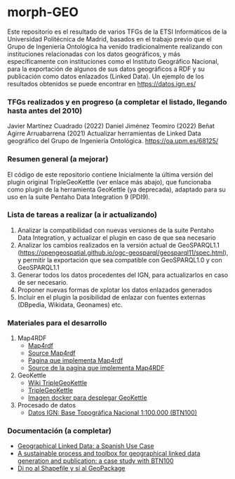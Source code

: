 # morph-GEO
Este repositorio es el resultado de varios TFGs de la ETSI Informáticos de la Universidad Politécnica de Madrid, basados en el trabajo previo que el Grupo de Ingeniería Ontológica  ha venido tradicionalmente realizando con instituciones relacionadas con los datos geográficos, y más específicamente con instituciones como el Instituto Geográfico Nacional, para la exportación de algunos de sus datos geográficos a RDF y su publicación como datos enlazados (Linked Data). Un ejemplo de los resultados obtenidos se puede encontrar en https://datos.ign.es/

### TFGs realizados y en progreso (a completar el listado, llegando hasta antes del 2010)
Javier Martínez Cuadrado (2022)
Daniel Jiménez Teomiro (2022)
Beñat Agirre Arruabarrena (2021) Actualizar herramientas de Linked Data geográfico del Grupo de Ingeniería Ontológica. https://oa.upm.es/68125/

### Resumen general (a mejorar)
El código de este repositorio contiene Inicialmente la última versión del plugin original TripleGeoKettle (ver enlace más abajo), que funcionaba como plugin de la herramienta GeoKettle (ya deprecada), adaptado para su uso en la suite Pentaho Data Integration 9 (PDI9).

### Lista de tareas a realizar (a ir actualizando)
1. Analizar la compatibilidad con nuevas versiones de la suite Pentaho Data Integration, y actualizar el plugin en caso de que sea necesario
2. Analizar los cambios realizados en la versión actual de GeoSPARQL1.1 (https://opengeospatial.github.io/ogc-geosparql/geosparql11/spec.html), y permitir la exportación que sea compatible con GeoSPARQL1.0 y con GeoSPARQL1.1
3. Generar todos los datos procedentes del IGN, para actualizarlos en caso de ser necesario.
4. Proponer nuevas formas de xplotar los datos enlazados generados
5. Incluir en el plugin la posibilidad de enlazar con fuentes externas (DBpedia, Wikidata, Geonames)
etc.

### Materiales para el desarrollo
1. Map4RDF
    - [Map4rdf](https://oeg-upm.github.io/map4rdf/)
    - [Source Map4rdf](https://github.com/oeg-upm/map4rdf)
    - [Pagina que implementa Map4rdf](http://certidatos.ign.es/map/) 
    - [Source de la pagina que implementa Map4RDF](https://github.com/oeg-upm/website-geo)  
2. GeoKettle
    - [Wiki TripleGeoKettle](https://github.com/oeg-upm/geo.linkeddata.es-TripleGeoKettle/wiki)
    - [TripleGeoKettle](https://github.com/oeg-upm/geo.linkeddata.es-TripleGeoKettle)  
    - [Imagen docker para desplegar GeoKettle](https://github.com/oeg-upm/docker-geokettle-x3geo)  
3. Procesado de datos
    - [Datos IGN: Base Topográfica Nacional 1:100.000 (BTN100)](http://datos.ign.es/)  

### Documentación (a completar)
- [Geographical Linked Data: a Spanish Use Case](http://oa.upm.es/6167/1/Geographical_Linked_Data_A_Spanish_Use_Case.pdf)  
- [A sustainable process and toolbox for geographical linked data generation and publication: a case study with BTN100](https://link.springer.com/article/10.1186/s40965-019-0060-4)  
- [Di no al Shapefile y sí al GeoPackage](https://mappinggis.com/2018/08/di-no-al-shapefile-y-si-al-geopackage/)  
